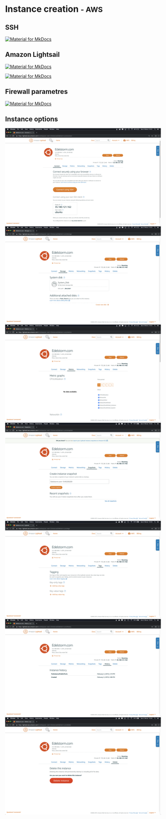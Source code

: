 # Instance creation <small>- AWS</small>

## SSH

[![Material for MkDocs](assets/images/aws/creation-instance/en/1.gif)](assets/images/aws/creation-instance/en/1.gif)

## Amazon Lightsail

[![Material for MkDocs](assets/images/aws/creation-instance/en/2.gif)](assets/images/aws/creation-instance/en/2.gif)

[![Material for MkDocs](assets/images/aws/creation-instance/en/3.gif)](assets/images/aws/creation-instance/en/3.gif)

## Firewall parametres

[![Material for MkDocs](assets/images/aws/creation-instance/en/11.gif)](assets/images/aws/creation-instance/en/11.gif)

## Instance options

[![Material for MkDocs](assets/images/aws/creation-instance/en/4.png)](assets/images/aws/creation-instance/en/4.png)
[![Material for MkDocs](assets/images/aws/creation-instance/en/5.png)](assets/images/aws/creation-instance/en/5.png)
[![Material for MkDocs](assets/images/aws/creation-instance/en/6.png)](assets/images/aws/creation-instance/en/6.png)
[![Material for MkDocs](assets/images/aws/creation-instance/en/7.png)](assets/images/aws/creation-instance/en/7.png)
[![Material for MkDocs](assets/images/aws/creation-instance/en/8.png)](assets/images/aws/creation-instance/en/8.png)
[![Material for MkDocs](assets/images/aws/creation-instance/en/9.png)](assets/images/aws/creation-instance/en/9.png)
[![Material for MkDocs](assets/images/aws/creation-instance/en/10.png)](assets/images/aws/creation-instance/en/10.png)